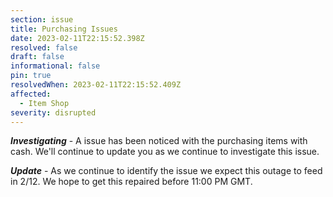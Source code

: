 ```yaml
---
section: issue
title: Purchasing Issues
date: 2023-02-11T22:15:52.398Z
resolved: false
draft: false
informational: false
pin: true
resolvedWhen: 2023-02-11T22:15:52.409Z
affected:
  - Item Shop
severity: disrupted
---
```

***Investigating*** - A issue has been noticed with the purchasing items with cash. We'll continue to update you as we continue to investigate this issue.

***Update*** - As we continue to identify the issue we expect this outage to feed in 2/12. We hope to get this repaired before 11:00 PM GMT.